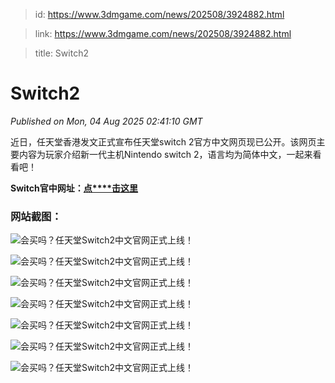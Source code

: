 > id: https://www.3dmgame.com/news/202508/3924882.html

> link: https://www.3dmgame.com/news/202508/3924882.html

> title: Switch2

# Switch2
_Published on Mon, 04 Aug 2025 02:41:10 GMT_

近日，任天堂香港发文正式宣布任天堂switch 2官方中文网页现已公开。该网页主要内容为玩家介绍新一代主机Nintendo switch 2，语言均为简体中文，一起来看看吧！

**Switch官中网址：**[**点****击这里**](https://www.nintendo.com/zh-hans-hk/hardware/switch2/)

### 网站截图：

![会买吗？任天堂Switch2中文官网正式上线！](https://img.3dmgame.com/uploads/images/news/20250804/1754275197_177825_jpg_r.jpg)

![会买吗？任天堂Switch2中文官网正式上线！](https://img.3dmgame.com/uploads/images/news/20250804/1754275197_509864_jpg_r.jpg)

![会买吗？任天堂Switch2中文官网正式上线！](https://img.3dmgame.com/uploads/images/news/20250804/1754275197_789191_jpg_r.jpg)

![会买吗？任天堂Switch2中文官网正式上线！](https://img.3dmgame.com/uploads/images/news/20250804/1754275197_525705.jpg)

![会买吗？任天堂Switch2中文官网正式上线！](https://img.3dmgame.com/uploads/images/news/20250804/1754275197_569249.jpg)

![会买吗？任天堂Switch2中文官网正式上线！](https://img.3dmgame.com/uploads/images/news/20250804/1754275197_876011_jpg_r.jpg)

![会买吗？任天堂Switch2中文官网正式上线！](https://img.3dmgame.com/uploads/images/news/20250804/1754275198_712311_jpg_r.jpg)
